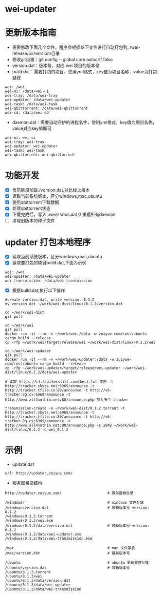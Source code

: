 # wei-updater

# 更新版本指南

- 需要修改下面几个文件，程序会根据以下文件进行自动打包到../wei-release/os/version/目录
- 修改git设置：git config --global core.autocrlf false
- version.dat：版本号，对应 wei 项目的版本号
- build.dat：需要打包的项目，使用yml格式，key值为项目名称，value为打包路径
```
wei: /wei
wei-ui: /data/wei-ui
wei-tray: /data/wei-tray
wei-updater: /data/wei-updater
wei-task: /data/wei-task
wei-qbittorrent: /data/wei-qbittorrent
wei-sd: /data/wei-sd
```
- daemon.dat：需要自动守护的进程名字，使用yml格式，key值为项目名称，value对应key值即可
```
wei-ui: wei-ui
wei-tray: wei-tray
wei-updater: wei-updater
wei-task: wei-task
wei-qbittorrent: wei-qbittorrent
```

# 功能开发

- [x] 当前目录加载./version.dat,对比线上版本
- [x] 读取当前系统版本，区分windows,mac,ubuntu
- [x] 使用qbittorrent下载数据
- [x] 处理qbittorrent状态
- [x] 下载完成后，写入 .wei/status.dat 0 重启所有daemon
- [ ] 清理旧版本的种子文件

# updater 打包本地程序

- [x] 读取当前系统版本，区分windows,mac,ubuntu
- [x] 读取要打包的项目build.dat,下面为示例
````
wei: /wei
wei-updater: /data/wei-updater
wei-transmission: /data/wei-transmission
````
- [x] 根据build.dat,执行以下操作
````
#create version.dat, write version: 0.1.2
mv version.dat ~/work/wei-dist/linux/0.1.2/version.dat

cd ~/work/wei-dist
git pull

cd ~/work/wei
git pull
docker run -it --rm -v ~/work/wei:/data -w zuiyue-com/rust:ubuntu cargo build --release
cp -rfp ~/work/wei/target/release/wei ~/work/wei-dist/linux/0.1.2/wei

cd ~/work/wei-updater
git pull
docker run -it --rm -v ~/work/wei-updater:/data -w zuiyue-com/rust:ubuntu cargo build --release
cp -rfp ~/work/wei-updater/target/release/wei-updater ~/work/wei-dist/linux/0.1.2/data/wei-updater

# 读取 https://cf.trackerslist.com/best.txt 使用 -t http://tracker.skyts.net:6969/announce -t http://tracker.tfile.co:80/announce -t http://v6-tracker.0g.cx:6969/announce -t http://www.all4nothin.net:80/announce.php 加入多个 tracker

transmission-create -o ~/work/wei-dist/0.1.2.torrent -t http://tracker.skyts.net:6969/announce -t http://tracker.tfile.co:80/announce -t http://v6-tracker.0g.cx:6969/announce -t http://www.all4nothin.net:80/announce.php -s 2048 ~/work/wei-dist/linux/0.1.2 -c wei_0.1.2
````

# 示例

- update.dat

````
url: http://updater.zuiyue.com/
````

- 服务器目录结构

````
http://updater.zuiyue.com/                     # 服务器根目录

/windows/                                      # windows 文件存放
/windows/version.dat                           # 最新版本号 version: 0.1.2
/windows/0.1.2.torrent
/windows/0.1.2/wei.exe
/windows/0.1.2/data/version.dat                # 最新版本号 version: 0.1.2
/windows/0.1.2/data/wei-updater.exe
/windows/0.1.2/data/wei-transmission.exe

/mac                                           # mac 文件存放
/mac/version.dat                               # 最新版本号

/ubuntu                                        # ubuntu 更新文件存放
/ubuntu/version.dat                            # 最新版本号
/ubuntu/0.1.3.torrent
/ubuntu/0.1.3/wei
/ubuntu/0.1.3/data/version.dat
/ubuntu/0.1.3/data/wei-updater
/ubuntu/0.1.3/data/wei-transmission
````
